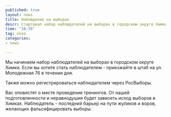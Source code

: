 ```yaml
---
published: true
layout: news
title: Наблюдение на выборах
descr: Стартовал набор наблюдателей на выборах в городском округе Химки
time: "16:35"
tag: none
categories:
- news

---
```


Мы начинаем набор наблюдателей на выборах в городском округе Химки.
Если вы хотите стать наблюдателем - приезжайте в штаб на ул. Молодежная 76 в течении дня.

Также можно регистрироваться наблюдателем <a gref="http://khimki.rosvybory.org/register" target="_blank" rel="nofollow">через РосВыборы.</a>

Вас оповестят о месте проведения тренингов. От нашей подготовленности и неравнодушия будет зависеть исход выборов в Химках. Наблюдатель - последний барьер на пути жуликов и воров, желающих фальсифицировать выборы.